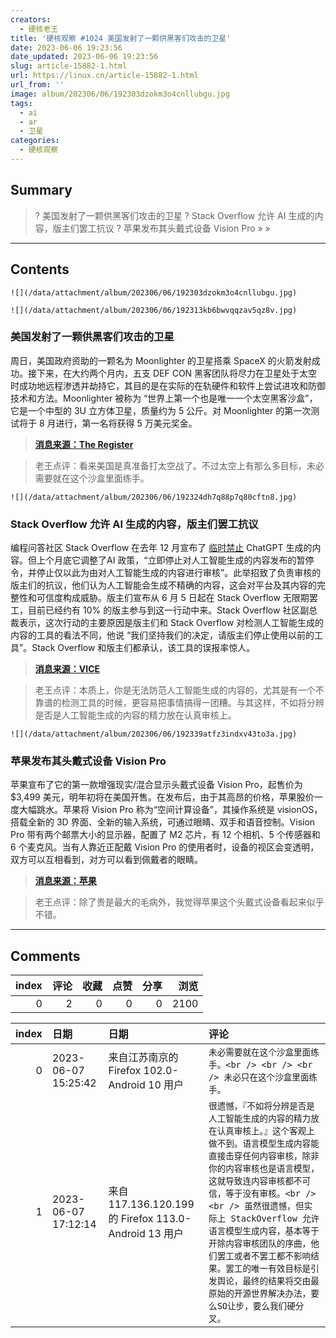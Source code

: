 ```yaml
---
creators:
  - 硬核老王
title: '硬核观察 #1024 美国发射了一颗供黑客们攻击的卫星'
date: 2023-06-06 19:23:56
date_updated: 2023-06-06 19:23:56
slug: article-15882-1.html
url: https://linux.cn/article-15882-1.html
url_from: ''
image: album/202306/06/192303dzokm3o4cnllubgu.jpg
tags:
  - ai
  - ar
  - 卫星
categories:
  - 硬核观察
---
```


## Summary

> ? 美国发射了一颗供黑客们攻击的卫星
> ? Stack Overflow 允许 AI 生成的内容，版主们罢工抗议
> ? 苹果发布其头戴式设备 Vision Pro
> » 
> »

***

<!-- more -->

## Contents

`![](/data/attachment/album/202306/06/192303dzokm3o4cnllubgu.jpg)`

`![](/data/attachment/album/202306/06/192313kb6bwvqqzav5qz8v.jpg)`

### 美国发射了一颗供黑客们攻击的卫星

周日，美国政府资助的一颗名为 Moonlighter 的卫星搭乘 SpaceX 的火箭发射成功。接下来，在大约两个月内，五支 DEF CON 黑客团队将尽力在卫星处于太空时成功地远程渗透并劫持它，其目的是在实际的在轨硬件和软件上尝试进攻和防御技术和方法。Moonlighter 被称为 “世界上第一个也是唯一一个太空黑客沙盒”，它是一个中型的 3U 立方体卫星，质量约为 5 公斤。对 Moonlighter 的第一次测试将于 8 月进行，第一名将获得 5 万美元奖金。

> 
> **[消息来源：The Register](https://www.theregister.com/2023/06/03/moonlighter_satellite_hacking)**
> 
> 
> 

> 
> 老王点评：看来美国是真准备打太空战了。不过太空上有那么多目标，未必需要就在这个沙盒里面练手。
> 
> 
> 

`![](/data/attachment/album/202306/06/192324dh7q88p7q80cftn8.jpg)`

### Stack Overflow 允许 AI 生成的内容，版主们罢工抗议

编程问答社区 Stack Overflow 在去年 12 月宣布了 [临时禁止](https://linux.cn/article-15320-1.html) ChatGPT 生成的内容。但上个月底它调整了AI 政策，“立即停止对人工智能生成的内容发布的暂停令，并停止仅以此为由对人工智能生成的内容进行审核”。此举招致了负责审核的版主们的抗议，他们认为人工智能会生成不精确的内容，这会对平台及其内容的完整性和可信度构成威胁。版主们宣布从 6 月 5 日起在 Stack Overflow 无限期罢工，目前已经约有 10% 的版主参与到这一行动中来。Stack Overflow 社区副总裁表示，这次行动的主要原因是版主们和 Stack Overflow 对检测人工智能生成的内容的工具的看法不同，他说 “我们坚持我们的决定，请版主们停止使用以前的工具”。Stack Overflow 和版主们都承认，该工具的误报率惊人。

> 
> **[消息来源：VICE](https://www.vice.com/en/article/4a33dj/stack-overflow-moderators-are-striking-to-stop-garbage-ai-content-from-flooding-the-site)**
> 
> 
> 

> 
> 老王点评：本质上，你是无法防范人工智能生成的内容的，尤其是有一个不靠谱的检测工具的时候，更容易把事情搞得一团糟。与其这样，不如将分辨是否是人工智能生成的内容的精力放在认真审核上。
> 
> 
> 

`![](/data/attachment/album/202306/06/192339atfz3indxv43to3a.jpg)`

### 苹果发布其头戴式设备 Vision Pro

苹果宣布了它的第一款增强现实/混合显示头戴式设备 Vision Pro，起售价为 $3,499 美元，明年初将在美国开售。在发布后，由于其高昂的价格，苹果股价一度大幅跳水。苹果将 Vision Pro 称为“空间计算设备”，其操作系统是 visionOS，搭载全新的 3D 界面、全新的输入系统，可通过眼睛、双手和语音控制。Vision Pro 带有两个邮票大小的显示器，配置了 M2 芯片，有 12 个相机、5 个传感器和 6 个麦克风。当有人靠近正配戴 Vision Pro 的使用者时，设备的视区会变透明，双方可以互相看到，对方可以看到佩戴者的眼睛。

> 
> **[消息来源：苹果](https://www.apple.com.cn/newsroom/2023/06/introducing-apple-vision-pro/)**
> 
> 
> 

> 
> 老王点评：除了贵是最大的毛病外，我觉得苹果这个头戴式设备看起来似乎不错。
> 
> 
>

***

## Comments


|   index |   评论 |   收藏 |   点赞 |   分享 |   浏览 |
|--------:|-------:|-------:|-------:|-------:|-------:|
|       0 |      2 |      0 |      0 |      0 |   2100 |

|   index | 日期                | 日期                                                | 评论                                                                                                                                                                                                                                                                                                                                                                                                                                                |
|--------:|:--------------------|:----------------------------------------------------|:----------------------------------------------------------------------------------------------------------------------------------------------------------------------------------------------------------------------------------------------------------------------------------------------------------------------------------------------------------------------------------------------------------------------------------------------------|
|       0 | 2023-06-07 15:25:42 | 来自江苏南京的 Firefox 102.0-Android 10 用户        | `未必需要就在这个沙盒里面练手。<br /> <br /> <br /> 未必只在这个沙盒里面练手。`                                                                                                                                                                                                                                                                                                                                                                     |
|       1 | 2023-06-07 17:12:14 | 来自117.136.120.199的 Firefox 113.0-Android 13 用户 | `很遗憾，『不如将分辨是否是人工智能生成的内容的精力放在认真审核上。』这个客观上做不到。语言模型生成内容能直接击穿任何内容审核，除非你的内容审核也是语言模型，这就导致连内容审核都不可信，等于没有审核。<br /> <br /> 虽然很遗憾，但实际上 StackOverflow 允许语言模型生成内容，基本等于开除内容审核团队的序曲，他们罢工或者不罢工都不影响结果。罢工的唯一有效目标是引发舆论，最终的结果将交由最原始的开源世界解决办法，要么SO让步，要么我们硬分叉。` |
